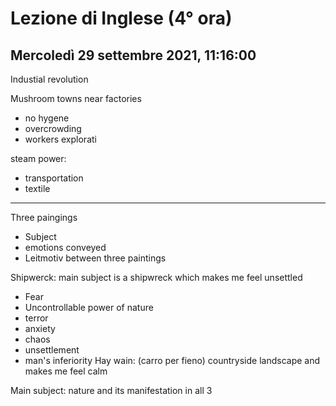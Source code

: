 # Lezione di Inglese (4° ora)
## Mercoledì 29 settembre 2021, 11:16:00

Industial revolution

Mushroom towns near factories
* no hygene
* overcrowding
* workers explorati


steam power:
* transportation
* textile

---

Three paingings
* Subject
* emotions conveyed
* Leitmotiv between three paintings

Shipwerck:
main subject is a shipwreck which makes me feel unsettled
* Fear 
* Uncontrollable power of nature
* terror
* anxiety
* chaos
* unsettlement
* man's inferiority
Hay wain: (carro per fieno)
countryside landscape and makes me feel calm



Main subject: nature and its manifestation in all 3
<!--stackedit_data:
eyJoaXN0b3J5IjpbLTIyMzcwMTY1MCwtODQ4ODAwNDkyXX0=
-->